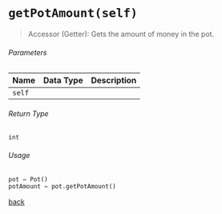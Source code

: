 <!-- Method Name -->

# <code>getPotAmount(self)</code>

<!-- Method Description -->
> Accessor (Getter): Gets the amount of money in the pot.

<!-- Parameters -->
###### Parameters
| Name     | Data Type | Description                                     |
| -------- | --------- | ----------------------------------------------- |
| `self`   |           |                                                 |

<!-- Return Type -->
###### Return Type
`int`

<!-- Method Example -->
###### Usage
```python
pot = Pot() 
potAmount = pot.getPotAmount()
```
<!-- Back to className.md -->
<!-- The path in this link will be the one that is used for the component -->
[back](../Pot.md)